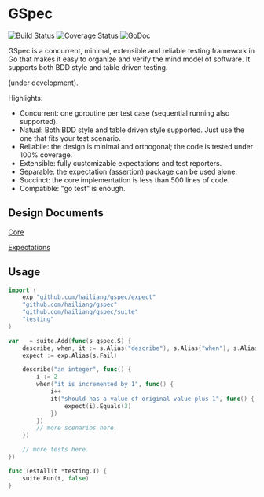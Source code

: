 GSpec
=====

[![Build Status](https://travis-ci.org/hailiang/gspec.png?branch=master)](https://travis-ci.org/hailiang/gspec)
[![Coverage Status](https://coveralls.io/repos/hailiang/gspec/badge.png?branch=master)](https://coveralls.io/r/hailiang/gspec?branch=master)
[![GoDoc](https://godoc.org/github.com/hailiang/gspec?status.png)](https://godoc.org/github.com/hailiang/gspec)

GSpec is a concurrent, minimal, extensible and reliable testing framework in Go
that makes it easy to organize and verify the mind model of software. It
supports both BDD style and table driven testing.

(under development).

Highlights:

* Concurrent: one goroutine per test case (sequential running also supported).
* Natual:     Both BDD style and table driven style supported. Just use the one that fits your test scenario.
* Reliabile:  the design is minimal and orthogonal; the code is tested under 100% coverage.
* Extensible: fully customizable expectations and test reporters.
* Separable:  the expectation (assertion) package can be used alone.
* Succinct:   the core implementation is less than 500 lines of code.
* Compatible: "go test" is enough.

Design Documents
----------------

[Core](DESIGN.md)

[Expectations](expectation/DESIGN.md)

Usage
-----

```go
import (
    exp "github.com/hailiang/gspec/expect"
    "github.com/hailiang/gspec"
    "github.com/hailiang/gspec/suite"
    "testing"
)

var _ = suite.Add(func(s gspec.S) {
    describe, when, it := s.Alias("describe"), s.Alias("when"), s.Alias("it")
    expect := exp.Alias(s.Fail)

    describe("an integer", func() {
        i := 2
        when("it is incremented by 1", func() {
            i++
            it("should has a value of original value plus 1", func() {
                expect(i).Equals(3)
            })
        })
        // more scenarios here.
    })

    // more tests here.
})

func TestAll(t *testing.T) {
    suite.Run(t, false)
}
```
